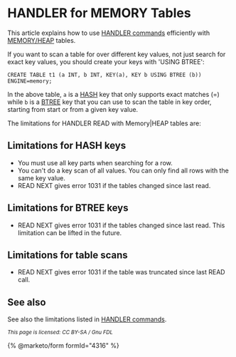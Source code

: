 # HANDLER for MEMORY Tables

This article explains how to use [HANDLER commands](handler-commands.md) efficiently with [MEMORY/HEAP](../../../../server-usage/storage-engines/memory-storage-engine.md) tables.

If you want to scan a table for over different key values, not just search for exact key values, you should create your keys with 'USING BTREE':

```
CREATE TABLE t1 (a INT, b INT, KEY(a), KEY b USING BTREE (b)) ENGINE=memory;
```

In the above table, `a` is a [HASH](../../../../ha-and-performance/optimization-and-tuning/optimization-and-indexes/storage-engine-index-types.md#hash-indexes) key that only supports exact matches (=) while `b` is a [BTREE](../../../../ha-and-performance/optimization-and-tuning/optimization-and-indexes/storage-engine-index-types.md#b-tree-indexes) key that you can use to scan the table in key order, starting from start or from a given key value.

The limitations for HANDLER READ with Memory|HEAP tables are:

## Limitations for HASH keys

* You must use all key parts when searching for a row.
* You can't do a key scan of all values. You can only find all rows with the same key value.
* READ NEXT gives error 1031 if the tables changed since last read.

## Limitations for BTREE keys

* READ NEXT gives error 1031 if the tables changed since last read. This limitation can be lifted in the future.

## Limitations for table scans

* READ NEXT gives error 1031 if the table was truncated since last READ call.

## See also

See also the limitations listed in [HANDLER commands](handler-commands.md).

<sub>_This page is licensed: CC BY-SA / Gnu FDL_</sub>

{% @marketo/form formId="4316" %}
